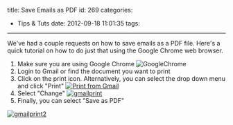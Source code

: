 title: Save Emails as PDF
id: 269
categories:
  - Tips & Tuts
date: 2012-09-18 11:01:35
tags:

---

We've had a couple requests on how to save emails as a PDF file. Here's a quick tutorial on how to do just that using the Google Chrome web browser.

<!--more-->

1.  Make sure you are using Google Chrome
![](http://findingapogee.com/wp-content/uploads/2012/09/GoogleChromePortable_1281.png "GoogleChrome")
2.  Login to Gmail or find the document you want to print
3.  Click on the print icon. Alternatively, you can select the drop down menu and click "Print"
[![](http://findingapogee.com/wp-content/uploads/2012/09/gmailtut-300x141.png "Print from Gmail")](http://findingapogee.com/wp-content/uploads/2012/09/gmailtut.png)
4.  Select "Change"
[![](http://findingapogee.com/wp-content/uploads/2012/09/gmailprint-300x141.png "gmailprint")](http://findingapogee.com/wp-content/uploads/2012/09/gmailprint.png)
5.  Finally, you can select "Save as PDF"

[![](http://findingapogee.com/wp-content/uploads/2012/09/gmailprint2-300x240.png "gmailprint2")](http://findingapogee.com/wp-content/uploads/2012/09/gmailprint2.png)